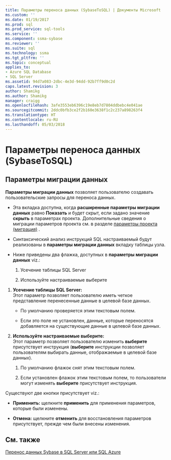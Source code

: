 ```yaml
---
title: Параметры переноса данных (SybaseToSQL) | Документы Microsoft
ms.custom: ''
ms.date: 01/19/2017
ms.prod: sql
ms.prod_service: sql-tools
ms.service: ''
ms.component: ssma-sybase
ms.reviewer: ''
ms.suite: sql
ms.technology: ssma
ms.tgt_pltfrm: ''
ms.topic: conceptual
applies_to:
- Azure SQL Database
- SQL Server
ms.assetid: 94d7a083-2dbc-4e3d-94dd-92b7ff9d0c2d
caps.latest.revision: 3
author: Shamikg
ms.author: Shamikg
manager: craigg
ms.openlocfilehash: 3afe3553eb6396c19e8eb7d7804ddbebc4e041ae
ms.sourcegitcommit: 2ddc0bfb3ce2f2b160e3638f1c2c237a898263f4
ms.translationtype: HT
ms.contentlocale: ru-RU
ms.lasthandoff: 05/03/2018
---
```

# <a name="data-migration-settings-sybasetosql"></a>Параметры переноса данных (SybaseToSQL)
  
## <a name="data-migration-settings"></a>Параметры миграции данных  
**Параметры миграции данных** позволяет пользователю создавать пользовательские запросы для переноса данных.  
  
-   Эта вкладка доступна, когда **расширенные параметры миграции данных** равно **Показать** и будет скрыт, если задано значение **скрыть** в параметрах проекта. Дополнительные сведения о миграции параметров проекта см. в разделе [параметры проекта (миграция)](http://msdn.microsoft.com/en-us/82f8857f-7ab1-4738-ab6e-b1e95ea94924) .  
  
-   Синтаксический анализ инструкций SQL настраиваемый будут реализованы в **параметры миграции данных** вкладку таблицы узла.  
  
-   Ниже приведены два флажка, доступных в **параметры миграции данных** viz.:  
  
    1.  Усечение таблицы SQL Server  
  
    2.  Используйте настраиваемые выберите  
  
1.  **Усечение таблицы SQL Server:**  
     Этот параметр позволяет пользователю иметь четкое представление перенесенные данные в целевой базе данных.  
  
    -   По умолчанию проверяется этим текстовым полем.  
  
    -   Если это поле не установлен, данные, которые переносятся добавляется на существующие данные в целевой базе данных.  
  
2.  **Используйте настраиваемые выберите:**  
     Этот параметр позволяет пользователю изменить **выберите** присутствует инструкция (**выберите** инструкции позволяет пользователям выбирать данные, отображаемые в целевой базе данных).  
  
    1.  По умолчанию флажок снят этим текстовым полем.  
  
    2.  Если установлен флажок этим текстовым полем, то пользователи могут изменять **выберите** присутствует инструкция.  
  
Существуют две кнопки присутствует viz.:  
  
-   **Применить:** щелкните **применить** для применения параметров, которые были изменены.  
  
-   **Отмена:** щелкните **отменить** для восстановления параметров присутствует, прежде чем были внесены изменения.  
  
## <a name="see-also"></a>См. также  
[Перенос данных Sybase в SQL Server или SQL Azure](http://msdn.microsoft.com/en-us/54a39f5e-9250-4387-a3ae-eae47c799811)  
  
